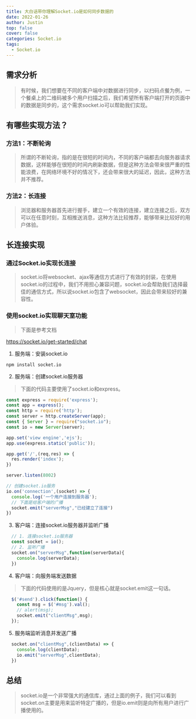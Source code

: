 ```yaml
---
title: 大白话带你理解Socket.io是如何同步数据的
date: 2022-01-26
author: Justin
top: false
cover: false
categories: Socket.io
tags:
  - Socket.io
---
```


## 需求分析
> 有时候，我们想要在不同的客户端中对数据进行同步，以扫码点餐为例，一个餐桌上的二维码被多个用户扫描之后，我们希望所有客户端打开的页面中的数据是同步的，这个需求socket.io可以帮助我们实现。

## 有哪些实现方法？

### 方法1：不断轮询
> 所谓的不断轮询，指的是在很短的时间内，不同的客户端都去向服务器请求数据，这样能够在很短的时间内刷新数据，但是这种方法会带来很严重的性能浪费，在网络环境不好的情况下，还会带来很大的延迟，因此，这种方法并不推荐。

### 方法2：长连接
> 浏览器和服务器首先进行握手，建立一个有效的连接，建立连接之后，双方可以在任意时刻，互相推送消息，这种方法比较推荐，能够带来比较好的用户体验。

## 长连接实现
### 通过Socket.io实现长连接
> socket.io将websocket、ajax等通信方式进行了有效的封装，在使用socket.io的过程中，我们不用担心兼容问题，socket.io会帮助我们选择最佳的通信方式，所以说socket.io包含了websocket，因此会带来较好的兼容性。

### 使用socket.io实现聊天室功能
> 下面是参考文档

https://socket.io/get-started/chat

1. 服务端：安装socket.io

```shell
npm install socket.io
```

2. 服务端：创建socket.io服务器

> 下面的代码主要使用了socket.io和express。

```js
const express = require('express');
const app = express();
const http = require('http');
const server = http.createServer(app);
const { Server } = require("socket.io");
const io = new Server(server);

app.set('view engine','ejs');
app.use(express.static('public'));

app.get('/',(req,res) => {
  res.render('index');
})

server.listen(8002)

// 创建socket.io服务
io.on('connection',(socket) => {
  console.log('一个用户连接到服务器');
  // 下面是给客户端的广播
  socket.emit("serverMsg","已经建立了连接")
})
```

3. 客户端：连接socket.io服务器并监听广播

```js
  // 1. 连接socket.io服务器
  const socket = io();
  // 2. 监听广播
  socket.on("serverMsg",function(serverData){
    console.log(serverData);
  })
```

4. 客户端：向服务端发送数据

> 下面的代码使用的是Jquery，但是核心就是socket.emit这一句话。

```js
  $('#send').click(function() {
    const msg = $('#msg').val();
    // alert(msg);
    socket.emit("clientMsg",msg);
  });
```

5. 服务端监听消息并发送广播

```js
  socket.on("clientMsg",(clientData) => {
    console.log(clientData);
    io.emit("serverMsg",clientData);
  })
```

## 总结
> socket.io是一个非常强大的通信库，通过上面的例子，我们可以看到socket.on主要是用来监听特定广播的，但是io.emit则是向所有用户进行广播使用的。

